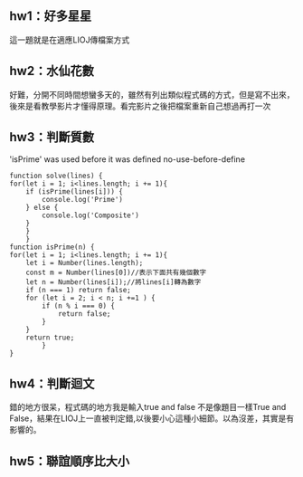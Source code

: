 ## hw1：好多星星
這一題就是在適應LIOJ傳檔案方式
## hw2：水仙花數
好難，分開不同時間想蠻多天的，雖然有列出類似程式碼的方式，但是寫不出來，後來是看教學影片才懂得原理。看完影片之後把檔案重新自己想過再打一次

## hw3：判斷質數
'isPrime' was used before it was defined       no-use-before-define
```
function solve(lines) {
for(let i = 1; i<lines.length; i += 1){
    if (isPrime(lines[i])) {
        console.log('Prime') 
    } else { 
        console.log('Composite')
    }
    }
    }
function isPrime(n) {
for(let i = 1; i<lines.length; i += 1){
    let i = Number(lines.length);
    const m = Number(lines[0])//表示下面共有幾個數字
    let n = Number(lines[i]);//將lines[i]轉為數字
    if (n === 1) return false;
    for (let i = 2; i < n; i +=1 ) {
        if (n % i === 0) {
            return false;
        } 
    } 
    return true;
        } 
}  
```
## hw4：判斷迴文
錯的地方很呆，程式碼的地方我是輸入true and false 不是像題目一樣True and False，結果在LIOJ上一直被判定錯,以後要小心這種小細節。以為沒差，其實是有影響的。
## hw5：聯誼順序比大小


